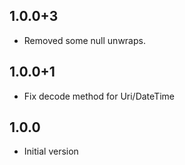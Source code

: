 ## 1.0.0+3

- Removed some null unwraps.

## 1.0.0+1

- Fix decode method for Uri/DateTime

## 1.0.0

- Initial version
